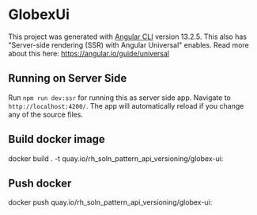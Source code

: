# GlobexUi

This project was generated with [Angular CLI](https://github.com/angular/angular-cli) version 13.2.5.
This also has "Server-side rendering (SSR) with Angular Universal" enables. Read more about this here: https://angular.io/guide/universal

## Running on Server Side

Run `npm run dev:ssr` for running this as server side app. Navigate to `http://localhost:4200/`. The app will automatically reload if you change any of the source files.



## Build docker image

docker build . -t	quay.io/rh_soln_pattern_api_versioning/globex-ui:<version>

## Push docker 

docker push quay.io/rh_soln_pattern_api_versioning/globex-ui:<version>